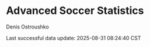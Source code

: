 # Advanced Soccer Statistics
Denis Ostroushko

<!-- gfm -->

Last successful data update: 2025-08-31 08:24:40 CST
